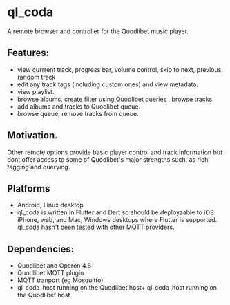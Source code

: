 # ql_coda
A remote browser and controller for the Quodlibet music player. 
## Features:
+ view currrent track, progress bar, volume control, skip to next, previous, random track
+ edit any track tags (including custom ones) and view metadata.
+ view playlist.
+ browse albums, create filter using Quodlibet queries , browse tracks
+ add albums and tracks to Quodlibet queue.
+ browse queue, remove tracks from queue.
## Motivation.
Other remote options provide basic player control and track information but dont offer access to some of Quodlibet's major strengths such. as rich tagging and querying.
## Platforms
+ Android, Linux desktop 
+ ql_coda is written in Flutter and Dart so should be deployaable to iOS iPhone, web, and Mac, Windows desktops where Flutter is supported. ql_coda hasn't been tested with other MQTT providers.
## Dependencies:
+ Quodlibet and Operon 4.6
+ Quodlibet MQTT plugin
+ MQTT tranport (eg Mosquitto)
+ ql_coda_host running on the Quodlibet host+ ql_coda_host running on the Quodlibet host
